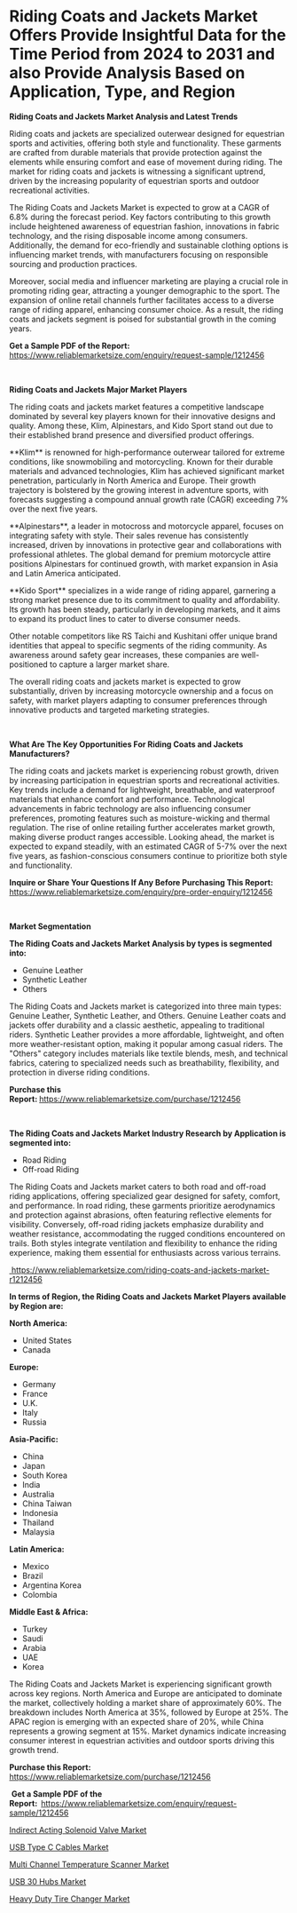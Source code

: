 <p><h1>Riding Coats and Jackets Market Offers Provide Insightful Data for the Time Period from 2024 to 2031 and also Provide Analysis Based on Application, Type, and Region</h1></p><p><strong>Riding Coats and Jackets Market Analysis and Latest Trends</strong></p>
<p><p>Riding coats and jackets are specialized outerwear designed for equestrian sports and activities, offering both style and functionality. These garments are crafted from durable materials that provide protection against the elements while ensuring comfort and ease of movement during riding. The market for riding coats and jackets is witnessing a significant uptrend, driven by the increasing popularity of equestrian sports and outdoor recreational activities.</p><p>The Riding Coats and Jackets Market is expected to grow at a CAGR of 6.8% during the forecast period. Key factors contributing to this growth include heightened awareness of equestrian fashion, innovations in fabric technology, and the rising disposable income among consumers. Additionally, the demand for eco-friendly and sustainable clothing options is influencing market trends, with manufacturers focusing on responsible sourcing and production practices.</p><p>Moreover, social media and influencer marketing are playing a crucial role in promoting riding gear, attracting a younger demographic to the sport. The expansion of online retail channels further facilitates access to a diverse range of riding apparel, enhancing consumer choice. As a result, the riding coats and jackets segment is poised for substantial growth in the coming years.</p></p>
<p><strong>Get a Sample PDF of the Report:&nbsp;</strong> <a href="https://www.reliablemarketsize.com/enquiry/request-sample/1212456?utm_campaign=1176&utm_medium=2&utm_source=Github&utm_content=ia&utm_term=06102024&utm_id=riding-coats-and-jackets">https://www.reliablemarketsize.com/enquiry/request-sample/1212456</a></p>
<p>&nbsp;</p>
<p><strong>Riding Coats and Jackets Major Market Players</strong></p>
<p><p>The riding coats and jackets market features a competitive landscape dominated by several key players known for their innovative designs and quality. Among these, Klim, Alpinestars, and Kido Sport stand out due to their established brand presence and diversified product offerings.</p><p>**Klim** is renowned for high-performance outerwear tailored for extreme conditions, like snowmobiling and motorcycling. Known for their durable materials and advanced technologies, Klim has achieved significant market penetration, particularly in North America and Europe. Their growth trajectory is bolstered by the growing interest in adventure sports, with forecasts suggesting a compound annual growth rate (CAGR) exceeding 7% over the next five years.</p><p>**Alpinestars**, a leader in motocross and motorcycle apparel, focuses on integrating safety with style. Their sales revenue has consistently increased, driven by innovations in protective gear and collaborations with professional athletes. The global demand for premium motorcycle attire positions Alpinestars for continued growth, with market expansion in Asia and Latin America anticipated.</p><p>**Kido Sport** specializes in a wide range of riding apparel, garnering a strong market presence due to its commitment to quality and affordability. Its growth has been steady, particularly in developing markets, and it aims to expand its product lines to cater to diverse consumer needs.</p><p>Other notable competitors like RS Taichi and Kushitani offer unique brand identities that appeal to specific segments of the riding community. As awareness around safety gear increases, these companies are well-positioned to capture a larger market share. </p><p>The overall riding coats and jackets market is expected to grow substantially, driven by increasing motorcycle ownership and a focus on safety, with market players adapting to consumer preferences through innovative products and targeted marketing strategies.</p></p>
<p>&nbsp;</p>
<p><strong>What Are The Key Opportunities For Riding Coats and Jackets Manufacturers?</strong></p>
<p><p>The riding coats and jackets market is experiencing robust growth, driven by increasing participation in equestrian sports and recreational activities. Key trends include a demand for lightweight, breathable, and waterproof materials that enhance comfort and performance. Technological advancements in fabric technology are also influencing consumer preferences, promoting features such as moisture-wicking and thermal regulation. The rise of online retailing further accelerates market growth, making diverse product ranges accessible. Looking ahead, the market is expected to expand steadily, with an estimated CAGR of 5-7% over the next five years, as fashion-conscious consumers continue to prioritize both style and functionality.</p></p>
<p><strong>Inquire or Share Your Questions If Any Before Purchasing This Report:</strong> <a href="https://www.reliablemarketsize.com/enquiry/pre-order-enquiry/1212456?utm_campaign=1176&utm_medium=2&utm_source=Github&utm_content=ia&utm_term=06102024&utm_id=riding-coats-and-jackets">https://www.reliablemarketsize.com/enquiry/pre-order-enquiry/1212456</a></p>
<p>&nbsp;</p>
<p><strong>Market Segmentation</strong></p>
<p><strong>The Riding Coats and Jackets Market Analysis by types is segmented into:</strong></p>
<p><ul><li>Genuine Leather</li><li>Synthetic Leather</li><li>Others</li></ul></p>
<p><p>The Riding Coats and Jackets market is categorized into three main types: Genuine Leather, Synthetic Leather, and Others. Genuine Leather coats and jackets offer durability and a classic aesthetic, appealing to traditional riders. Synthetic Leather provides a more affordable, lightweight, and often more weather-resistant option, making it popular among casual riders. The "Others" category includes materials like textile blends, mesh, and technical fabrics, catering to specialized needs such as breathability, flexibility, and protection in diverse riding conditions.</p></p>
<p><strong>Purchase this Report:&nbsp;</strong><a href="https://www.reliablemarketsize.com/purchase/1212456?utm_campaign=1176&utm_medium=2&utm_source=Github&utm_content=ia&utm_term=06102024&utm_id=riding-coats-and-jackets">https://www.reliablemarketsize.com/purchase/1212456</a></p>
<p>&nbsp;</p>
<p><strong>The Riding Coats and Jackets Market Industry Research by Application is segmented into:</strong></p>
<p><ul><li>Road Riding</li><li>Off-road Riding</li></ul></p>
<p><p>The Riding Coats and Jackets market caters to both road and off-road riding applications, offering specialized gear designed for safety, comfort, and performance. In road riding, these garments prioritize aerodynamics and protection against abrasions, often featuring reflective elements for visibility. Conversely, off-road riding jackets emphasize durability and weather resistance, accommodating the rugged conditions encountered on trails. Both styles integrate ventilation and flexibility to enhance the riding experience, making them essential for enthusiasts across various terrains.</p></p>
<p><a href="https://www.reliablemarketsize.com/riding-coats-and-jackets-market-r1212456?utm_campaign=1176&utm_medium=2&utm_source=Github&utm_content=ia&utm_term=06102024&utm_id=riding-coats-and-jackets">&nbsp;https://www.reliablemarketsize.com/riding-coats-and-jackets-market-r1212456</a></p>
<p><strong>In terms of Region, the Riding Coats and Jackets Market Players available by Region are:</strong></p>
<p>
    <p> <strong> North America: </strong>
        <ul>
            <li>United States</li>
            <li>Canada</li>
        </ul>
        </p> 
    <p> <strong> Europe: </strong>
        <ul>
            <li>Germany</li>
            <li>France</li>
            <li>U.K.</li>
            <li>Italy</li>
            <li>Russia</li>
        </ul>
        </p> 
    <p> <strong> Asia-Pacific: </strong>
        <ul>
            <li>China</li>
            <li>Japan</li>
            <li>South Korea</li>
            <li>India</li>
            <li>Australia</li>
            <li>China Taiwan</li>
            <li>Indonesia</li>
            <li>Thailand</li>
            <li>Malaysia</li>
        </ul>
        </p> 
    <p> <strong> Latin America: </strong>
        <ul>
            <li>Mexico</li>
            <li>Brazil</li>
            <li>Argentina Korea</li>
            <li>Colombia</li>
        </ul>
        </p> 
    <p> <strong> Middle East & Africa: </strong>
        <ul>
            <li>Turkey</li>
            <li>Saudi</li>
            <li>Arabia</li>
            <li>UAE</li>
            <li>Korea</li>
        </ul>
    </p>
    </p>
<p><p>The Riding Coats and Jackets Market is experiencing significant growth across key regions. North America and Europe are anticipated to dominate the market, collectively holding a market share of approximately 60%. The breakdown includes North America at 35%, followed by Europe at 25%. The APAC region is emerging with an expected share of 20%, while China represents a growing segment at 15%. Market dynamics indicate increasing consumer interest in equestrian activities and outdoor sports driving this growth trend.</p></p>
<p><strong>Purchase this Report: </strong><a href="https://www.reliablemarketsize.com/purchase/1212456?utm_campaign=1176&utm_medium=2&utm_source=Github&utm_content=ia&utm_term=06102024&utm_id=riding-coats-and-jackets">https://www.reliablemarketsize.com/purchase/1212456</a></p>
<p>&nbsp;<strong>Get a Sample PDF of the Report:&nbsp;&nbsp;</strong><a href="https://www.reliablemarketsize.com/enquiry/request-sample/1212456?utm_campaign=1176&utm_medium=2&utm_source=Github&utm_content=ia&utm_term=06102024&utm_id=riding-coats-and-jackets">https://www.reliablemarketsize.com/enquiry/request-sample/1212456</a></p>
<p><strong></strong></p>
<p><p><a href="https://www.linkedin.com/pulse/indirect-acting-solenoid-valve-market-dynamics-application-hrfee?utm_campaign=1176&utm_medium=2&utm_source=Github&utm_content=ia&utm_term=06102024&utm_id=riding-coats-and-jackets">Indirect Acting Solenoid Valve Market</a></p><p><a href="https://issuu.com/reportprime-2/docs/usb-type-c-cables-market-size-2030._ddd07e01266541?utm_campaign=1176&utm_medium=2&utm_source=Github&utm_content=ia&utm_term=06102024&utm_id=riding-coats-and-jackets">USB Type C Cables Market</a></p><p><a href="https://www.linkedin.com/pulse/multi-channel-temperature-scanner-industry-forecast-market-shifts-kjkyc?utm_campaign=1176&utm_medium=2&utm_source=Github&utm_content=ia&utm_term=06102024&utm_id=riding-coats-and-jackets">Multi Channel Temperature Scanner Market</a></p><p><a href="https://issuu.com/reportprime-2/docs/usb-30-hubs-market-size-2030.pptx_428b0fa14db933?utm_campaign=1176&utm_medium=2&utm_source=Github&utm_content=ia&utm_term=06102024&utm_id=riding-coats-and-jackets">USB 30 Hubs Market</a></p><p><a href="https://www.linkedin.com/pulse/global-heavy-duty-tire-changer-industry-research-report-competitive-1ossc?utm_campaign=1176&utm_medium=2&utm_source=Github&utm_content=ia&utm_term=06102024&utm_id=riding-coats-and-jackets">Heavy Duty Tire Changer Market</a></p></p>